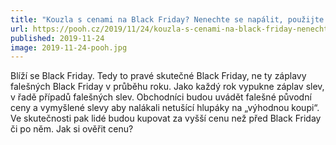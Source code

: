 ```yaml
---
title: "Kouzla s cenami na Black Friday? Nenechte se napálit, použijte Hlídač Shopů."
url: https://pooh.cz/2019/11/24/kouzla-s-cenami-na-black-friday-nenechte-se-napalit-pouzijte-hlidac-shopu/
published: 2019-11-24
image: 2019-11-24-pooh.jpg
---
```


Blíží se Black Friday. Tedy to pravé skutečné Black Friday, ne ty
záplavy falešných Black Friday v&nbsp;průběhu roku. Jako každý rok vypukne
záplav slev, v&nbsp;řadě případů falešných slev. Obchodníci budou uvádět
falešné původní ceny a vymyšlené slevy aby nalákali netušící hlupáky
na „výhodnou koupi“. Ve skutečnosti pak lidé budou kupovat za vyšší
cenu než před Black Friday či po něm. Jak si ověřit&nbsp;cenu?
